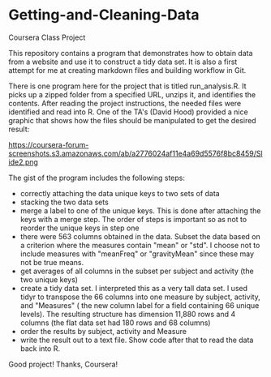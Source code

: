 Getting-and-Cleaning-Data
=========================

Coursera Class Project

This repository contains a program that demonstrates how to obtain data from a website and use it to construct a tidy data set. It is also a first attempt for me at creating markdown files and building workflow in Git.

There is one program here for the project that is titled run_analysis.R. It picks up a zipped folder from a specified URL, unzips it, and identifies the contents. After reading the project instructions, the needed files were identified and read into R. One of the TA's (David Hood) provided a nice graphic that shows how the files should be manipulated to get the desired result:

https://coursera-forum-screenshots.s3.amazonaws.com/ab/a2776024af11e4a69d5576f8bc8459/Slide2.png

The gist of the program includes the following steps:
- correctly attaching the data unique keys to two sets of data
- stacking the two data sets
- merge a label to one of the unique keys. This is done after attaching the keys with a merge step. The order of steps is important so as not to reorder the unique keys in step one
- there were 563 columns obtained in the data. Subset the data based on a criterion where the measures contain "mean" or "std". I choose not to include measures with "meanFreq" or "gravityMean" since these may not be true means.
- get averages of all columns in the subset per subject and activity (the two unique keys)
- create a tidy data set. I interpreted this as a very tall data set. I used tidyr to transpose the 66 columns into one measure by subject, activity, and "Measures" ( the new column label for a field containing 66 unique levels). The resulting structure has dimension 11,880 rows and 4 columns (the flat data set had 180 rows and 68 columns)
- order the results by subject, activity and Measure
- write the result out to a text file. Show code after that to read the data back into R.

Good project! Thanks, Coursera!
